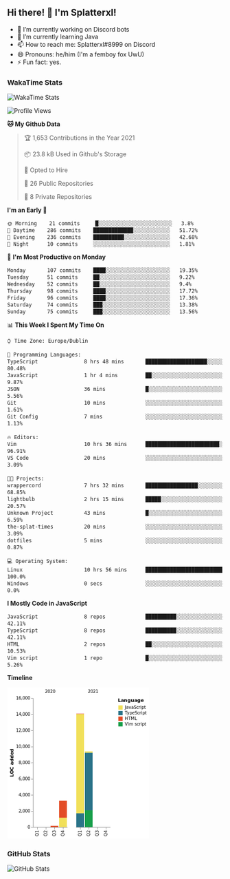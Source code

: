 ## Hi there! 👋 I'm Splatterxl!

- 🔭 I’m currently working on Discord bots
- 🌱 I’m currently learning Java
- 📫 How to reach me: Splatterxl#8999 on Discord
- 😄 Pronouns: he/him (I'm a femboy fox UwU)
- ⚡ Fun fact: yes.

### WakaTime Stats
![WakaTime Stats](https://wakatime.com/share/@Splatterxl/3171b454-6d7f-4cf9-91d7-768613f3b8c2.svg)
<!--START_SECTION:waka-->
![Profile Views](http://img.shields.io/badge/Profile%20Views-21-blue)

**🐱 My Github Data** 

> 🏆 1,653 Contributions in the Year 2021
 > 
> 📦 23.8 kB Used in Github's Storage 
 > 
> 💼 Opted to Hire
 > 
> 📜 26 Public Repositories 
 > 
> 🔑 8 Private Repositories  
 > 
**I'm an Early 🐤** 

```text
🌞 Morning    21 commits     █░░░░░░░░░░░░░░░░░░░░░░░░   3.8% 
🌆 Daytime    286 commits    █████████████░░░░░░░░░░░░   51.72% 
🌃 Evening    236 commits    ██████████░░░░░░░░░░░░░░░   42.68% 
🌙 Night      10 commits     ░░░░░░░░░░░░░░░░░░░░░░░░░   1.81%

```
📅 **I'm Most Productive on Monday** 

```text
Monday       107 commits    ████░░░░░░░░░░░░░░░░░░░░░   19.35% 
Tuesday      51 commits     ██░░░░░░░░░░░░░░░░░░░░░░░   9.22% 
Wednesday    52 commits     ██░░░░░░░░░░░░░░░░░░░░░░░   9.4% 
Thursday     98 commits     ████░░░░░░░░░░░░░░░░░░░░░   17.72% 
Friday       96 commits     ████░░░░░░░░░░░░░░░░░░░░░   17.36% 
Saturday     74 commits     ███░░░░░░░░░░░░░░░░░░░░░░   13.38% 
Sunday       75 commits     ███░░░░░░░░░░░░░░░░░░░░░░   13.56%

```


📊 **This Week I Spent My Time On** 

```text
⌚︎ Time Zone: Europe/Dublin

💬 Programming Languages: 
TypeScript               8 hrs 48 mins       ████████████████████░░░░░   80.48% 
JavaScript               1 hr 4 mins         ██░░░░░░░░░░░░░░░░░░░░░░░   9.87% 
JSON                     36 mins             █░░░░░░░░░░░░░░░░░░░░░░░░   5.56% 
Git                      10 mins             ░░░░░░░░░░░░░░░░░░░░░░░░░   1.61% 
Git Config               7 mins              ░░░░░░░░░░░░░░░░░░░░░░░░░   1.13%

🔥 Editors: 
Vim                      10 hrs 36 mins      ████████████████████████░   96.91% 
VS Code                  20 mins             ░░░░░░░░░░░░░░░░░░░░░░░░░   3.09%

🐱‍💻 Projects: 
wrappercord              7 hrs 32 mins       █████████████████░░░░░░░░   68.85% 
lightbulb                2 hrs 15 mins       █████░░░░░░░░░░░░░░░░░░░░   20.57% 
Unknown Project          43 mins             █░░░░░░░░░░░░░░░░░░░░░░░░   6.59% 
the-splat-times          20 mins             ░░░░░░░░░░░░░░░░░░░░░░░░░   3.09% 
dotfiles                 5 mins              ░░░░░░░░░░░░░░░░░░░░░░░░░   0.87%

💻 Operating System: 
Linux                    10 hrs 56 mins      █████████████████████████   100.0% 
Windows                  0 secs              ░░░░░░░░░░░░░░░░░░░░░░░░░   0.0%

```

**I Mostly Code in JavaScript** 

```text
JavaScript               8 repos             ██████████░░░░░░░░░░░░░░░   42.11% 
TypeScript               8 repos             ██████████░░░░░░░░░░░░░░░   42.11% 
HTML                     2 repos             ██░░░░░░░░░░░░░░░░░░░░░░░   10.53% 
Vim script               1 repo              █░░░░░░░░░░░░░░░░░░░░░░░░   5.26%

```


**Timeline**

![Chart not found](https://raw.githubusercontent.com/nearlySplat/nearlySplat/master/charts/bar_graph.png) 


<!--END_SECTION:waka-->


### GitHub Stats
![GitHub Stats](https://github-readme-stats.vercel.app/api?username=nearlySplat&count_private=true&show_icons=true&theme=dark)

